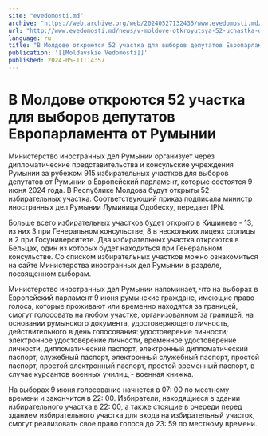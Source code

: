```yaml
---
site: "evedomosti.md"
archive: "https://web.archive.org/web/20240527132435/www.evedomosti.md/news/v-moldove-otkroyutsya-52-uchastka-dlya-vyborov-deputatov-evr"
url: "http://www.evedomosti.md/news/v-moldove-otkroyutsya-52-uchastka-dlya-vyborov-deputatov-evr"
language: ru
title: "В Молдове откроются 52 участка для выборов депутатов Европарламента от Румынии"
publication: '[[Moldavskie Vedomosti]]'
published: 2024-05-11T14:57
---
```


# В Молдове откроются 52 участка для выборов депутатов Европарламента от Румынии

Министерство иностранных дел Румынии организует через дипломатические представительства и консульские учреждения Румынии за рубежом 915 избирательных участков для выборов депутатов от Румынии в Европейский парламент, которые состоятся 9 июня 2024 года. В Республике Молдова будут открыты 52 избирательных участка. Соответствующий приказ подписала министр иностранных дел Румынии Луминица Одобеску, передает IPN.

Больше всего избирательных участков будет открыто в Кишиневе - 13, из них 3 при Генеральном консульстве, 8 в нескольких лицеях столицы и 2 при Госуниверситете. Два избирательных участка откроются в Бельцах, один из которых будет находиться при Генеральном консульстве. Со списком избирательных участков можно ознакомиться на сайте Министерства иностранных дел Румынии в разделе, посвященном выборам.

Министерство иностранных дел Румынии напоминает, что на выборах в Европейский парламент 9 июня румынские граждане, имеющие право голоса, которые проживают или временно находятся за границей, смогут голосовать на любом участке, организованном за границей, на основании румынского документа, удостоверяющего личность, действительного в день голосования: удостоверение личности; электронное удостоверение личности, временное удостоверение личности, дипломатический паспорт, электронный дипломатический паспорт, служебный паспорт, электронный служебный паспорт, простой паспорт, простой электронный паспорт, простой временный паспорт, в случае курсантов военных училищ - военная книжка.

На выборах 9 июня голосование начнется в 07: 00 по местному времени и закончится в 22: 00. Избиратели, находящиеся в здании избирательного участка в 22: 00, а также стоящие в очереди перед зданием избирательного участка для входа на избирательный участок, смогут реализовать свое право голоса до 23: 59 по местному времени.